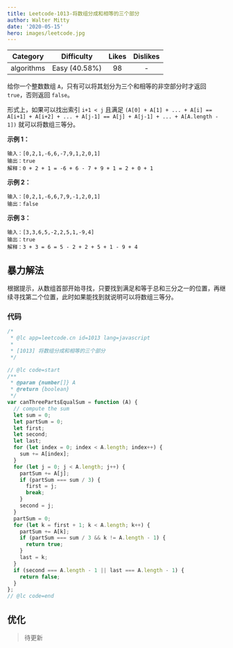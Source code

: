 ```yaml
---
title: Leetcode-1013-将数组分成和相等的三个部分
author: Walter Mitty
date: '2020-05-15'
hero: images/leetcode.jpg
---
```

|  Category  |  Difficulty   | Likes | Dislikes |
| :--------: | :-----------: | :---: | :------: |
| algorithms | Easy (40.58%) |  98   |    -     |

给你一个整数数组 `A`，只有可以将其划分为三个和相等的非空部分时才返回 `true`，否则返回 `false`。

形式上，如果可以找出索引 `i+1 < j` 且满足 `(A[0] + A[1] + ... + A[i] == A[i+1] + A[i+2] + ... + A[j-1] == A[j] + A[j-1] + ... + A[A.length - 1])` 就可以将数组三等分。

 

**示例 1：**

```
输入：[0,2,1,-6,6,-7,9,1,2,0,1]
输出：true
解释：0 + 2 + 1 = -6 + 6 - 7 + 9 + 1 = 2 + 0 + 1
```

**示例 2：**

```
输入：[0,2,1,-6,6,7,9,-1,2,0,1]
输出：false
```

**示例 3：**

```
输入：[3,3,6,5,-2,2,5,1,-9,4]
输出：true
解释：3 + 3 = 6 = 5 - 2 + 2 + 5 + 1 - 9 + 4
```

##  暴力解法

 根据提示，从数组首部开始寻找，只要找到满足和等于总和三分之一的位置，再继续寻找第二个位置，此时如果能找到就说明可以将数组三等分。

### 代码

```js
/*
 * @lc app=leetcode.cn id=1013 lang=javascript
 *
 * [1013] 将数组分成和相等的三个部分
 */

// @lc code=start
/**
 * @param {number[]} A
 * @return {boolean}
 */
var canThreePartsEqualSum = function (A) {
  // compute the sum
  let sum = 0;
  let partSum = 0;
  let first;
  let second;
  let last;
  for (let index = 0; index < A.length; index++) {
    sum += A[index];
  }
  for (let j = 0; j < A.length; j++) {
    partSum += A[j];
    if (partSum === sum / 3) {
      first = j;
      break;
    }
    second = j;
  }
  partSum = 0;
  for (let k = first + 1; k < A.length; k++) {
    partSum += A[k];
    if (partSum === sum / 3 && k != A.length - 1) {
      return true;
    }
    last = k;
  }
  if (second === A.length - 1 || last === A.length - 1) {
    return false;
  }
};
// @lc code=end

```



## 优化

> 待更新
